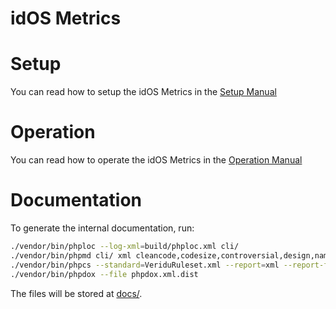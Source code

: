 # idOS Metrics

# Setup

You can read how to setup the idOS Metrics in the [Setup Manual](Setup.md)

# Operation

You can read how to operate the idOS Metrics in the [Operation Manual](Operation.md)

# Documentation

To generate the internal documentation, run:

```bash
./vendor/bin/phploc --log-xml=build/phploc.xml cli/
./vendor/bin/phpmd cli/ xml cleancode,codesize,controversial,design,naming,unusedcode --reportfile build/pmd.xml
./vendor/bin/phpcs --standard=VeriduRuleset.xml --report=xml --report-file=build/phpcs.xml cli/
./vendor/bin/phpdox --file phpdox.xml.dist
```

The files will be stored at [docs/](docs/).
